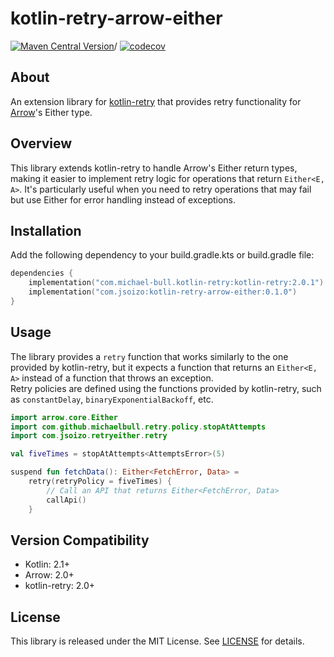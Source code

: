 # kotlin-retry-arrow-either

[![Maven Central Version](https://img.shields.io/maven-central/v/com.jsoizo/kotlin-retry-arrow-either)](https://central.sonatype.com/artifact/com.jsoizo/kotlin-retry-arrow-either)/
[![codecov](https://codecov.io/gh/jsoizo/kotlin-retry-arrow-either/graph/badge.svg?token=hlqka9e5Ei)](https://codecov.io/gh/jsoizo/kotlin-retry-arrow-either)

## About

An extension library for [kotlin-retry](https://github.com/michaelbull/kotlin-retry) that provides retry functionality for [Arrow](https://arrow-kt.io/)'s Either type.

## Overview

This library extends kotlin-retry to handle Arrow's Either return types, making it easier to implement retry logic for operations that return `Either<E, A>`. It's particularly useful when you need to retry operations that may fail but use Either for error handling instead of exceptions.

## Installation

Add the following dependency to your build.gradle.kts or build.gradle file:

```kotlin
dependencies {
    implementation("com.michael-bull.kotlin-retry:kotlin-retry:2.0.1")
    implementation("com.jsoizo:kotlin-retry-arrow-either:0.1.0")
}
```

## Usage

The library provides a `retry` function that works similarly to the one provided by kotlin-retry, but it expects a function that returns an `Either<E, A>` instead of a function that throws an exception.  
Retry policies are defined using the functions provided by kotlin-retry, such as `constantDelay`, `binaryExponentialBackoff`, etc.

```kotlin
import arrow.core.Either
import com.github.michaelbull.retry.policy.stopAtAttempts
import com.jsoizo.retryeither.retry

val fiveTimes = stopAtAttempts<AttemptsError>(5)

suspend fun fetchData(): Either<FetchError, Data> = 
    retry(retryPolicy = fiveTimes) {
        // Call an API that returns Either<FetchError, Data>
        callApi()
    }
```

## Version Compatibility

- Kotlin: 2.1+
- Arrow: 2.0+
- kotlin-retry: 2.0+

## License

This library is released under the MIT License. See [LICENSE](LICENSE) for details.